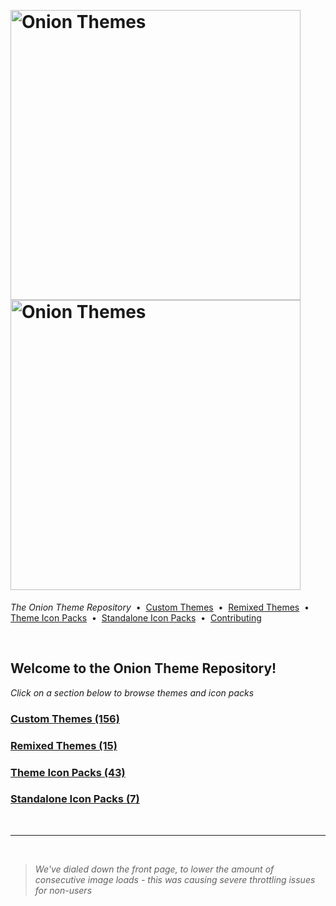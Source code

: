 <p>&nbsp;</p>

# <a href="/README.md"><img alt="Onion Themes" src="https://user-images.githubusercontent.com/44569252/179506709-0db2a8f5-3074-477c-81c4-719f281ddccc.png#gh-dark-mode-only" width="464px"><img alt="Onion Themes" src="https://user-images.githubusercontent.com/44569252/179506712-d5a1a916-7270-4902-aa55-5d93f7ee0f6e.png#gh-light-mode-only" width="464px"></a>

*The Onion Theme Repository* &nbsp;•&nbsp; [Custom&nbsp;Themes](pages/custom/README.md) &nbsp;•&nbsp; [Remixed&nbsp;Themes](pages/remixed/README.md) &nbsp;•&nbsp; [Theme&nbsp;Icon&nbsp;Packs](pages/icons_themes/README.md) &nbsp;•&nbsp; [Standalone&nbsp;Icon&nbsp;Packs](pages/icons_standalone/README.md) &nbsp;•&nbsp; [Contributing](CONTRIBUTING.md)

<p>&nbsp;</p>

## Welcome to the Onion Theme Repository!

*Click on a section below to browse themes and icon packs*
    

### [Custom&nbsp;Themes (156)](pages/custom/README.md)


### [Remixed&nbsp;Themes (15)](pages/remixed/README.md)


### [Theme&nbsp;Icon&nbsp;Packs (43)](pages/icons_themes/README.md)


### [Standalone&nbsp;Icon&nbsp;Packs (7)](pages/icons_standalone/README.md)

<p>&nbsp;</p>

---

<p>&nbsp;</p>

> *We've dialed down the front page, to lower the amount of consecutive image loads - this was causing severe throttling issues for non-users*